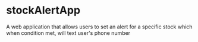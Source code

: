 # stockAlertApp
A web application that allows users to set an alert for a specific stock which when condition met, will text user's phone number
